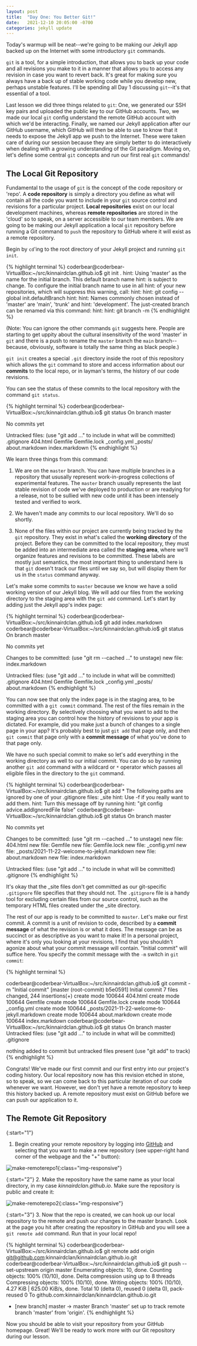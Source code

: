 ```yaml
---
layout: post
title:  "Day One: You Better Git!"
date:   2021-12-10 20:05:00 -0700
categories: jekyll update
---
```

Today's warmup will be neat--we're going to be making our Jekyll app backed up on the Internet with some introductory `git` commands.

`git` is a tool, for a simple introduction, that allows you to back up your code and all revisions you make to it in a manner that allows you to access any revision in case you want to revert back. It's great for making sure you always have a back up of stable working code while you develop new, perhaps unstable features. I'll be spending all Day 1 discussing `git`--it's that essential of a tool.

Last lesson we did three things related to `git`: One, we generated our SSH key pairs and uploaded the public key to our GitHub accounts. Two, we made our local `git` config understand the remote GitHub account with which we'd be interacting. Finally, we named our Jekyll application after our GitHub username, which GitHub will then be able to use to know that it needs to expose the Jekyll app we push to the Internet. These were taken care of during our session because they are simply better to do interactively when dealing with a growing understanding of the Git paradigm. Moving on, let's define some central `git` concepts and run our first real `git` commands!

The Local Git Repository
---

Fundamental to the usage of `git` is the concept of the code repository or 'repo'. A **code repository** is simply a directory you define as what will contain all the code you want to include in your `git` source control and revisions for a particular project. **Local repositories** exist on our local development machines, whereas **remote repositories** are stored in the 'cloud' so to speak, on a server accessible to our team members. We are going to be making our Jekyll application a local `git` repository before running a Git command to `push` the repository to GitHub where it will exist as a remote repository.

Begin by `cd`'ing to the root directory of your Jekyll project and running `git init`.

{% highlight terminal %}
coderbear@coderbear-VirtualBox:~/src/kinnairdclan.github.io$ git init .
hint: Using 'master' as the name for the initial branch. This default branch name
hint: is subject to change. To configure the initial branch name to use in all
hint: of your new repositories, which will suppress this warning, call:
hint: 
hint:   git config --global init.defaultBranch <name>
hint: 
hint: Names commonly chosen instead of 'master' are 'main', 'trunk' and
hint: 'development'. The just-created branch can be renamed via this command:
hint: 
hint:   git branch -m <name>
{% endhighlight %}

(Note: You can ignore the other commands `git` suggests here. People are starting to get uppity about the cultural insensitivity of the word 'master' in `git` and there is a push to rename the `master` branch the `main` branch--because, obviously, software is totally the same thing as black people.)

`git init` creates a special `.git` directory inside the root of this repository which allows the `git` command to store and access information about our **commits** to the local repo, or in layman's terms, the history of our code revisions.

You can see the status of these commits to the local repository with the command `git status`.

{% highlight terminal %}
coderbear@coderbear-VirtualBox:~/src/kinnairdclan.github.io$ git status
On branch master

No commits yet

Untracked files:
  (use "git add <file>..." to include in what will be committed)
        .gitignore
        404.html
        Gemfile
        Gemfile.lock
        _config.yml
        _posts/
        about.markdown
        index.markdown
{% endhighlight %}

We learn three things from this command:
1. We are on the `master` branch. You can have multiple branches in a repository that ususally represent work-in-progress collections of experimental features. The `master` branch usually represents the last stable revision of code we've deployed to production or are readying for a release, not to be sullied with new code until it has been intensely tested and verified to work.

2. We haven't made any commits to our local repository. We'll do so shortly.

3. None of the files within our project are currently being tracked by the `git` repository. They exist in what's called the **working directory** of the project. Before they can be committed to the local repository, they must be added into an intermediate area called the **staging area**, where we'll organize features and revisions to be committed. These labels are mostly just semantics, the most important thing to understand here is that `git` doesn't track our files until we say so, but will display them for us in the `status` command anyway. 

Let's make some commits to `master` because we know we have a solid working version of our Jekyll blog. We will add our files from the working directory to the staging area with the `git add` command. Let's start by adding just the Jekyll app's index page:

{% highlight terminal %}
coderbear@coderbear-VirtualBox:~/src/kinnairdclan.github.io$ git add index.markdown 
coderbear@coderbear-VirtualBox:~/src/kinnairdclan.github.io$ git status
On branch master

No commits yet

Changes to be committed:
  (use "git rm --cached <file>..." to unstage)
        new file:   index.markdown

Untracked files:
  (use "git add <file>..." to include in what will be committed)
        .gitignore
        404.html
        Gemfile
        Gemfile.lock
        _config.yml
        _posts/
        about.markdown
{% endhighlight %}

You can now see that only the index page is in the staging area, to be committed with a `git commit` command. The rest of the files remain in the working directory. By selectively choosing what you want to add to the staging area you can control how the history of revisions to your app is dictated. For example, did you make just a bunch of changes to a single page in your app? It's probably best to just `git add` that page only, and then `git commit` that page only with a **commit message** of what you've done to that page only.

We have no such special commit to make so let's add everything in the working directory as well to our initial commit. You can do so by running another `git add` command with a wildcard or `*` operator which passes all eligible files in the directory to the `git` command.

{% highlight terminal %}
coderbear@coderbear-VirtualBox:~/src/kinnairdclan.github.io$ git add *
The following paths are ignored by one of your .gitignore files:
_site
hint: Use -f if you really want to add them.
hint: Turn this message off by running
hint: "git config advice.addIgnoredFile false"
coderbear@coderbear-VirtualBox:~/src/kinnairdclan.github.io$ git status
On branch master

No commits yet

Changes to be committed:
  (use "git rm --cached <file>..." to unstage)
        new file:   404.html
        new file:   Gemfile
        new file:   Gemfile.lock
        new file:   _config.yml
        new file:   _posts/2021-11-22-welcome-to-jekyll.markdown
        new file:   about.markdown
        new file:   index.markdown

Untracked files:
  (use "git add <file>..." to include in what will be committed)
        .gitignore
{% endhighlight %}

It's okay that the _site files don't get committed as our git-specific `.gitignore` file specifies that they should not. The `.gitignore` file is a handy tool for excluding certain files from our source control, such as the temporary HTML files created under the _site directory.

The rest of our app is ready to be committed to `master`. Let's make our first commit. A commit is a unit of revision to code, described by a **commit message** of what the revision is or what it does. The message can be as succinct or as descriptive as you want to make it! In a personal project, where it's only you looking at your revisions, I find that you shouldn't agonize about what your commit message will contain. "Initial commit" will suffice here. You specify the commit message with the `-m` switch in `git commit`:

{% highlight terminal %}

coderbear@coderbear-VirtualBox:~/src/kinnairdclan.github.io$ git commit -m "Initial commit"
[master (root-commit) b5e0591] Initial commit
 7 files changed, 244 insertions(+)
 create mode 100644 404.html
 create mode 100644 Gemfile
 create mode 100644 Gemfile.lock
 create mode 100644 _config.yml
 create mode 100644 _posts/2021-11-22-welcome-to-jekyll.markdown
 create mode 100644 about.markdown
 create mode 100644 index.markdown
coderbear@coderbear-VirtualBox:~/src/kinnairdclan.github.io$ git status
On branch master
Untracked files:
  (use "git add <file>..." to include in what will be committed)
        .gitignore

nothing added to commit but untracked files present (use "git add" to track)
{% endhighlight %}

Congrats! We've made our first commit and our first entry into our project's coding history. Our local repository now has this revision etched in stone, so to speak, so we can come back to this particular iteration of our code whenever we want. However, we don't yet have a remote repository to keep this history backed up. A remote repository must exist on GitHub before we can push our application to it.

The Remote Git Repository
---

{:start="1"}
1. Begin creating your remote repository by logging into [GitHub][github] and selecting that you want to make a new repository (see upper-right hand corner of the webpage and the "+" button):

![make-remoterepo1](/assets/images/day1/day1_gitworkflow1.png){:class="img-responsive"}

{:start="2"}
2. Make the repository have the same name as your local directory, in my case *kinnairdclan.github.io*. Make sure the repository is public and create it:

![make-remoterepo2](/assets/images/day1/day1_gitworkflow3.png){:class="img-responsive"}

{:start="3"}
3. Now that the repo is created, we can hook up our local repository to the remote and push our changes to the master branch. Look at the page you hit after creating the repository in GitHub and you will see a `git remote add` command. Run that in your local repo!

{% highlight terminal %}
coderbear@coderbear-VirtualBox:~/src/kinnairdclan.github.io$ git remote add origin git@github.com:kinnairdclan/kinnairdclan.github.io.git
coderbear@coderbear-VirtualBox:~/src/kinnairdclan.github.io$ git push --set-upstream origin master
Enumerating objects: 10, done.
Counting objects: 100% (10/10), done.
Delta compression using up to 8 threads
Compressing objects: 100% (10/10), done.
Writing objects: 100% (10/10), 4.27 KiB | 625.00 KiB/s, done.
Total 10 (delta 0), reused 0 (delta 0), pack-reused 0
To github.com:kinnairdclan/kinnairdclan.github.io.git
 * [new branch]      master -> master
Branch 'master' set up to track remote branch 'master' from 'origin'.
{% endhighlight %}

Now you should be able to visit your repository from your GitHub homepage. Great! We'll be ready to work more with our Git repository during our lesson.

[github]: https://github.com/